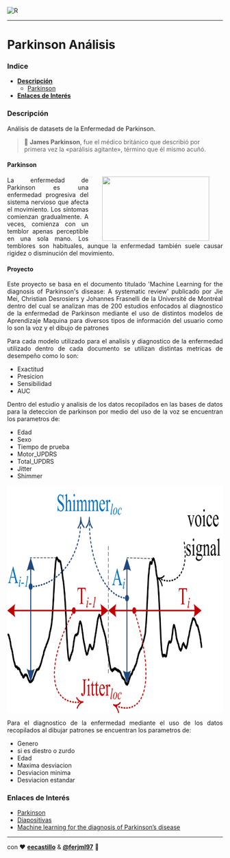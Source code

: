 

![R](https://img.shields.io/badge/R-276DC3?style=flat&logo=r&logoColor=white)

---
  
# Parkinson Análisis

### Indice
  - **[Descripción](#Descripción)**
    - [Parkinson]()
  - **[Enlaces de Interés](#Enlaces-de-Interés)**


### Descripción

Análisis de datasets de la Enfermedad de Parkinson.
> 📌  **James Parkinson**, fue el médico británico que describió por primera vez la «parálisis agitante», término que él mismo acuñó.
	
  
#### Parkinson

<div style="text-align: justify;">
<img align="right" src="https://www.intramed.net/UserFiles/vinetas/93250.jpg" height="150" width="250" hspace="32" style="padding:500">
  La enfermedad de Parkinson es una enfermedad progresiva del sistema nervioso que afecta el movimiento.  
  Los síntomas comienzan gradualmente. A veces, comienza con un temblor apenas perceptible en una sola mano.  
  Los temblores son habituales, aunque la enfermedad también suele causar rigidez o disminución del movimiento.

#### Proyecto	
	
	
Este proyecto se basa en el documento titulado 'Machine Learning for the diagnosis of Parkinson's disease: A systematic review' publicado por Jie Mei, Christian Desrosiers y Johannes Frasnelli de la Université de Montréal dentro del cual se analizan mas de 200 estudios enfocados al diagnostico de la enfermedad de Parkinson mediante el uso de distintos modelos de Aprendizaje Maquina para diversos tipos de información del usuario como lo son la voz y el dibujo de patrones

	
Para cada modelo utilizado para el analisis y diagnostico de la enfermedad utilizado dentro de cada documento se utilizan distintas metricas de desempeño como lo son:
  - Exactitud
  - Presicion
  - Sensibilidad
  - AUC
	
Dentro del estudio y analisis de los datos recopilados en las bases de datos para la deteccion de parkinson por medio del uso de la voz se encuentran los parametros de:
  - Edad
  - Sexo
  - Tiempo de prueba
  - Motor_UPDRS
  - Total_UPDRS
  - Jitter
  - Shimmer
	
<img align="center" src = "https://github.com/eecastillo/parkinson_analisis/blob/master/R_project/Shiny/files/voice.png?raw=true" height = 530 width = 850>
	
Para el diagnostico de la enfermedad mediante el uso de los datos recopilados al dibujar patrones se encuentran los parametros de: 
  - Genero
  - si es diestro o zurdo
  - Edad
  - Maxima desviacion
  - Desviacion minima
  - Desviacion estandar
  
<!----
> 🛑 Se recomienda tener conocimientos básicos de 
> ![JavaScript](https://img.shields.io/badge/-JavaScript-F7DF1E?style=flat-square&logo=javascript&logoColor=ffffff)
> ![HTML5](https://img.shields.io/badge/-HTML5-%23E44D27?style=flat-square&logo=html5&logoColor=ffffff)
--->
  
### Enlaces de Interés
- [Parkinson](https://www.mayoclinic.org/es-es/diseases-conditions/parkinsons-disease/symptoms-causes/syc-20376055 " Enfermedad de Parkinson")
- [Diapositivas](https://labs.phaser.io/index.html "---")
- [Machine learning for the diagnosis of Parkinson’s
disease](https://arxiv.org/ftp/arxiv/papers/2010/2010.06101.pdf "E-Book PDF")

  
<!----
<details>
<summary></summary>
  <p><h3>Enlaces</h3></p>
<br>
Thank's ❤ for this dropdown.
</details>
--->

---
con ❤ **[eecastillo](https://github.com/eecastillo)** & **[@ferjml97](https://github.com/ferjml97)** 🙂
